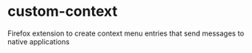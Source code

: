 # custom-context

Firefox extension to create context menu entries that send messages to native applications
